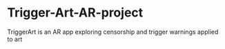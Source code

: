 # Trigger-Art-AR-project
TriggerArt is an AR app exploring censorship and trigger warnings applied to art
